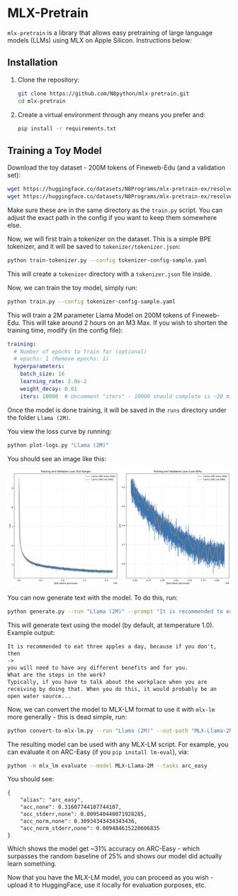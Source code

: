 # MLX-Pretrain

`mlx-pretrain` is a library that allows easy pretraining of large language models (LLMs) using MLX on Apple Silicon. Instructions below:

## Installation

1. Clone the repository:
   ```bash
   git clone https://github.com/N8python/mlx-pretrain.git
   cd mlx-pretrain
   ```
2. Create a virtual environment through any means you prefer and:
    ```bash
    pip install -r requirements.txt
    ```

## Training a Toy Model

Download the toy dataset - 200M tokens of Fineweb-Edu (and a validation set):

```bash
wget https://huggingface.co/datasets/N8Programs/mlx-pretrain-ex/resolve/main/train.jsonl
wget https://huggingface.co/datasets/N8Programs/mlx-pretrain-ex/resolve/main/val.jsonl
```

Make sure these are in the same directory as the `train.py` script. You can adjust the exact path in the config if you want to keep them somewhere else.

Now, we will first train a tokenizer on the dataset. This is a simple BPE tokenizer, and it will be saved to `tokenizer/tokenizer.json`:

```bash
python train-tokenizer.py --config tokenizer-config-sample.yaml
```

This will create a `tokenizer` directory with a `tokenizer.json` file inside. 

Now, we can train the toy model, simply run:

```bash
python train.py --config tokenizer-config-sample.yaml
```

This will train a 2M parameter Llama Model on 200M tokens of Fineweb-Edu. This will take around 2 hours on an M3 Max. If you wish to shorten the training time, modify (in the config file):

```yaml
training:
  # Number of epochs to train for (optional)
  # epochs: 1 (Remove epochs: 1)
  hyperparameters:
    batch_size: 16
    learning_rate: 2.0e-2
    weight_decay: 0.01
    iters: 10000  # Uncomment "iters" - 10000 should complete is ~20 minutes
```

Once the model is done training, it will be saved in the `runs` directory under the folder `Llama (2M)`. 

You view the loss curve by running:

```bash
python plot-logs.py "Llama (2M)"
```

You should see an image like this:

![Loss Curve](README-assets/example-loss-llama-2m.png)

You can now generate text with the model. To do this, run:

```bash
python generate.py --run "Llama (2M)" --prompt "It is recommended to eat three apples a day, because if you don't, then "
```

This will generate text using the model (by default, at temperature 1.0). Example output:

```
It is recommended to eat three apples a day, because if you don't, then 
->
you will need to have any different benefits and for you.
What are the steps in the work?
Typically, if you have to talk about the workplace when you are receiving by doing that. When you do this, it would probably be an open water source...
```

Now, we can convert the model to MLX-LM format to use it with `mlx-lm` more generally - this is dead simple, run:

```bash
python convert-to-mlx-lm.py --run "Llama (2M)" --out-path "MLX-Llama-2M"
```

The resulting model can be used with any MLX-LM script. For example, you can evaluate it on ARC-Easy (if you `pip install lm-eval`), via:

```bash
python -m mlx_lm evaluate --model MLX-Llama-2M --tasks arc_easy
```

You should see:

```
{
    "alias": "arc_easy",
    "acc,none": 0.31607744107744107,
    "acc_stderr,none": 0.009540440071928285,
    "acc_norm,none": 0.30934343434343436,
    "acc_norm_stderr,none": 0.009484615220606835
}
```

Which shows the model get ~31% accuracy on ARC-Easy - which surpasses the random baseline of 25% and shows our model did actually learn something.

Now that you have the MLX-LM model, you can proceed as you wish - upload it to HuggingFace, use it locally for evaluation purposes, etc.